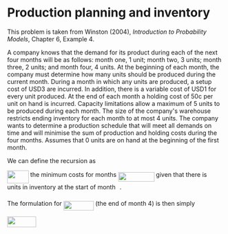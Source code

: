 # Production planning and inventory

This problem is taken from Winston (2004), _Introduction to Probability Models_,
Chapter 6, Example 4.

A company knows that the demand for its product during each of the next four 
months will be as follows: month one, 1 unit; month two, 3 units; month three, 
2 units; and month four, 4 units. At the beginning of each month, the company 
must determine how many units should be produced during the current month. 
During a month in which any units are produced, a setup cost of USD3 are incurred. 
In addition, there is a variable cost of USD1 for every unit produced. At the end 
of each month a holding cost of 50c per unit on hand is incurred. Capacity 
limitations allow a maximum of 5 units to be produced during each month. The 
size of the company's warehouse restricts ending inventory for each month to at 
most 4 units. The company wants to determine a production schedule that will 
meet all demands on time and will minimise the sum of production and holding 
costs during the four months. Assumes that 0 units are on hand at the beginning 
of the first month.

We can define the recursion as

<img src="./svgs/3f224ddc86b2f8b8810eaeb575ba0a15.svg" align=middle width=49.63586759999998pt height=30.137058600000014pt/> the minimum costs for months <img src="svgs/4f8c1aa08e5de7dbff18dfa5c791bca4.svg?invert_in_darkmode" align=middle width=84.01812704999998pt height=21.18721440000001pt/> given that
there is <img src="svgs/77a3b857d53fb44e33b53e4c8b68351a.svg?invert_in_darkmode" align=middle width=5.663225699999989pt height=21.68300969999999pt/> units in inventory at the start of month <img src="svgs/4f4f4e395762a3af4575de74c019ebb5.svg?invert_in_darkmode" align=middle width=5.936097749999991pt height=20.221802699999984pt/>.

The formulation for <img src="svgs/7844a64f489e558876104e0124ca7b62.svg?invert_in_darkmode" align=middle width=69.87987929999998pt height=22.465723500000017pt/> (the end of month 4) is then simply

<img src="svgs/9dbca326beaa3a5b07042406ae6f0084.svg?invert_in_darkmode" align=middle width=66.98907929999999pt height=24.65753399999998pt/>
